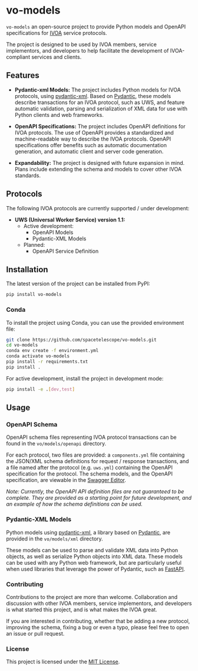 # vo-models

`vo-models` an open-source project to provide Python models and OpenAPI specifications for [IVOA](https://www.ivoa.net/) service protocols.

The project is designed to be used by IVOA members, service implementors, and developers to help facilitate the development of IVOA-compliant services and clients.

## Features

- **Pydantic-xml Models:** The project includes Python models for IVOA protocols, using [pydantic-xml](https://github.com/dapper91/pydantic-xml). Based on [Pydantic](https://docs.pydantic.dev/latest/), these models describe transactions for an IVOA protocol, such as UWS, and feature automatic validation, parsing and serialization of XML data for use with Python clients and web frameworks.

- **OpenAPI Specifications:** The project includes OpenAPI definitions for IVOA protocols. The use of OpenAPI provides a standardized and machine-readable way to describe the IVOA protocols. OpenAPI specifications offer benefits such as automatic documentation generation, and automatic client and server code generation.

- **Expandability:** The project is designed with future expansion in mind. Plans include extending the schema and models to cover other IVOA standards.

## Protocols

The following IVOA protocols are currently supported / under development:

- **UWS (Universal Worker Service) version 1.1:**
  - Active development:
    - OpenAPI Models
    - Pydantic-XML Models
  - Planned:
    - OpenAPI Service Definition

## Installation

The latest version of the project can be installed from PyPI:

```bash
pip install vo-models
```

### Conda

To install the project using Conda, you can use the provided environment file:

```bash
git clone https://github.com/spacetelescope/vo-models.git
cd vo-models
conda env create -f environment.yml
conda activate vo-models
pip install -r requirements.txt
pip install .
```

For active development, install the project in development mode:

```bash
pip install -e .[dev,test]
```

## Usage
### OpenAPI Schema

OpenAPI schema files representing IVOA protocol transactions can be found in the `vo/models/openapi` directory.

For each protocol, two files are provided: a `components.yml` file containing the JSON/XML schema definitions for request / response transactions, and a file named after the protocol (e.g. `uws.yml`) containing the OpenAPI specification for the protocol. The schema models, and the OpenAPI specification, are viewable in the [Swagger Editor](https://editor.swagger.io/).

*Note: Currently, the OpenAPI API definition files are not guaranteed to be complete. They are provided as a starting point for future development, and an example of how the schema definitions can be used.*

### Pydantic-XML Models

Python models using [pydantic-xml](https://github.com/dapper91/pydantic-xml), a library based on [Pydantic](https://docs.pydantic.dev/latest/), are provided in the `vo/models/xml` directory.

These models can be used to parse and validate XML data into Python objects, as well as serialize Python objects into XML data. These models can be used with any Python web framework, but are particularly useful when used libraries that leverage the power of Pydantic, such as [FastAPI](https://fastapi.tiangolo.com/).

### Contributing

Contributions to the project are more than welcome. Collaboration and discussion with other IVOA members, service implementors, and developers is what started this project, and is what makes the IVOA great.

If you are interested in contributing, whether that be adding a new protocol, improving the schema, fixing a bug or even a typo, please feel free to open an issue or pull request.


### License

This project is licensed under the [MIT License](LICENSE).